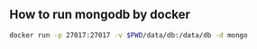 ## How to run mongodb by docker

```sh
docker run -p 27017:27017 -v $PWD/data/db:/data/db -d mongo
```